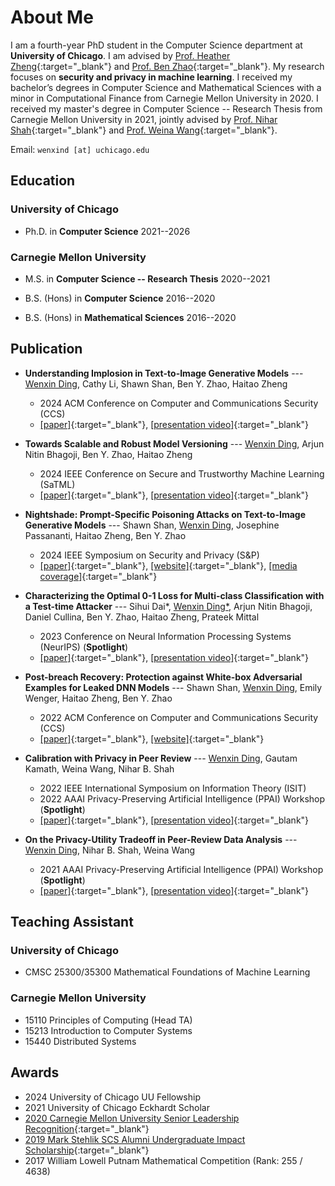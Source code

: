 # About Me

I am a fourth-year PhD student in the Computer Science department at **University of Chicago**. I am advised by [Prof. Heather Zheng](http://people.cs.uchicago.edu/~htzheng/){:target="_blank"} and [Prof. Ben Zhao](http://people.cs.uchicago.edu/~ravenben/){:target="_blank"}. My research focuses on **security and privacy in machine learning**. I received my bachelor’s degrees in Computer Science and Mathematical Sciences with a minor in Computational Finance from Carnegie Mellon University in 2020. I received my master's degree in Computer Science -- Research Thesis from Carnegie Mellon University in 2021, jointly advised by [Prof. Nihar Shah](https://www.cs.cmu.edu/~nihars/){:target="_blank"} and [Prof. Weina Wang](https://www.cs.cmu.edu/~weinaw/){:target="_blank"}. 



Email: `wenxind [at] uchicago.edu`


## Education

### University of Chicago
- Ph.D. in **Computer Science** 2021--2026

### Carnegie Mellon University
- M.S. in **Computer Science -- Research Thesis** 2020--2021

- B.S. (Hons) in **Computer Science** 2016--2020

- B.S. (Hons) in **Mathematical Sciences** 2016--2020

## Publication
- **Understanding Implosion in  Text-to-Image Generative Models** --- <ins>Wenxin Ding</ins>, Cathy Li, Shawn Shan, Ben Y. Zhao, Haitao Zheng
   - 2024 ACM Conference on Computer and Communications Security (CCS)
   - [[paper]](https://arxiv.org/abs/2409.12314){:target="_blank"}, [[presentation video]](https://www.youtube.com/watch?v=zlvs2DiAOJQ){:target="_blank"}

- **Towards Scalable and Robust Model Versioning** --- <ins>Wenxin Ding</ins>, Arjun Nitin Bhagoji, Ben Y. Zhao, Haitao Zheng
   - 2024 IEEE Conference on Secure and Trustworthy Machine Learning (SaTML)
   - [[paper]](https://arxiv.org/abs/2401.09574){:target="_blank"}, [[presentation video]](https://www.youtube.com/watch?v=236Pk_FE7jg){:target="_blank"}

- **Nightshade: Prompt-Specific Poisoning Attacks on Text-to-Image Generative Models** --- Shawn Shan, <ins>Wenxin Ding</ins>, Josephine Passananti, Haitao Zheng, Ben Y. Zhao
  - 2024 IEEE Symposium on Security and Privacy (S&P)
  - [[paper]](https://arxiv.org/abs/2310.13828){:target="_blank"}, [[website]](https://nightshade.cs.uchicago.edu/){:target="_blank"}, [[media coverage]](https://www.technologyreview.com/2023/10/23/1082189/data-poisoning-artists-fight-generative-ai/){:target="_blank"}

- **Characterizing the Optimal 0-1 Loss for Multi-class Classification with a Test-time Attacker** --- Sihui Dai\*, <ins>Wenxin Ding\*</ins>, Arjun Nitin Bhagoji, Daniel Cullina, Ben Y. Zhao, Haitao Zheng, Prateek Mittal
  - 2023 Conference on Neural Information Processing Systems (NeurIPS) (**Spotlight**)
  - [[paper]](https://arxiv.org/abs/2302.10722){:target="_blank"}, [[presentation video]](https://neurips.cc/virtual/2023/poster/72968){:target="_blank"}

- **Post-breach Recovery: Protection against White-box Adversarial Examples for Leaked DNN Models** --- Shawn Shan, <ins>Wenxin Ding</ins>, Emily Wenger, Haitao Zheng, Ben Y. Zhao
  - 2022 ACM Conference on Computer and Communications Security (CCS)
  - [[paper]](https://arxiv.org/abs/2205.10686){:target="_blank"}, [[website]](https://sandlab.cs.uchicago.edu/recovery/){:target="_blank"}

- **Calibration with Privacy in Peer Review** --- <ins>Wenxin Ding</ins>, Gautam Kamath, Weina Wang, Nihar B. Shah
  - 2022 IEEE International Symposium on Information Theory (ISIT)
  - 2022 AAAI Privacy-Preserving Artificial Intelligence (PPAI) Workshop (**Spotlight**)
  - [[paper]](https://arxiv.org/abs/2201.11308){:target="_blank"}, [[presentation video]](https://www.youtube.com/watch?v=t5M4Srdj1zU){:target="_blank"}

- **On the Privacy-Utility Tradeoff in Peer-Review Data Analysis** --- <ins>Wenxin Ding</ins>, Nihar B. Shah, Weina Wang
  - 2021 AAAI Privacy-Preserving Artificial Intelligence (PPAI) Workshop (**Spotlight**)
  - [[paper]](https://arxiv.org/abs/2006.16385){:target="_blank"}, [[presentation video]](https://www.youtube.com/watch?v=SoMBIdWKoNY){:target="_blank"}


## Teaching Assistant

### University of Chicago
- CMSC 25300/35300 Mathematical Foundations of Machine Learning

### Carnegie Mellon University
- 15110 Principles of Computing (Head TA)
- 15213 Introduction to Computer Systems
- 15440 Distributed Systems

## Awards

- 2024 University of Chicago UU Fellowship
- 2021 University of Chicago Eckhardt Scholar
- [2020 Carnegie Mellon University Senior Leadership Recognition](https://www.cmu.edu/student-affairs/slice/leadership/awards-recognition/index.html#slr){:target="_blank"}
- [2019 Mark Stehlik SCS Alumni Undergraduate Impact Scholarship](https://www.scs.cmu.edu/news/ding-earns-2019-stehlik-scholarship){:target="_blank"}
- 2017 William Lowell Putnam Mathematical Competition (Rank: 255 / 4638)






